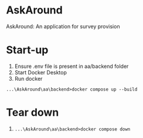 # AskAround
AskAround: An application for survey provision

# Start-up
1. Ensure .env file is present in aa/backend folder
2. Start Docker Desktop
3. Run docker

```...\AskAround\aa\backend>docker compose up --build```

# Tear down

1. ```...\AskAround\aa\backend>docker compose down```